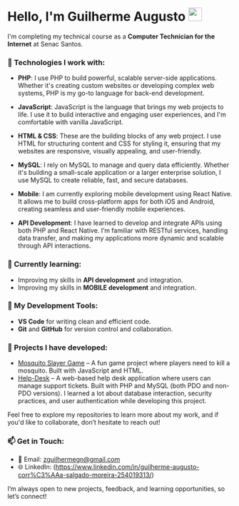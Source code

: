 # Hello, I'm Guilherme Augusto <img src="https://emojis.slackmojis.com/emojis/images/1570211625/6611/wave-animated.gif?1570211625" width="30"/>

I'm completing my technical course as a **Computer Technician for the Internet** at Senac Santos.
<br>

### 🚀 Technologies I work with:

- **PHP**: I use PHP to build powerful, scalable server-side applications. Whether it's creating custom websites or developing complex web systems, PHP is my go-to language for back-end development.
  
- **JavaScript**: JavaScript is the language that brings my web projects to life. I use it to build interactive and engaging user experiences, and I'm comfortable with vanilla JavaScript.
  
- **HTML & CSS**: These are the building blocks of any web project. I use HTML for structuring content and CSS for styling it, ensuring that my websites are responsive, visually appealing, and user-friendly.
  
- **MySQL**: I rely on MySQL to manage and query data efficiently. Whether it's building a small-scale application or a larger enterprise solution, I use MySQL to create reliable, fast, and secure databases.

- **Mobile**: I am currently exploring mobile development using React Native. It allows me to build cross-platform apps for both iOS and Android, creating seamless and user-friendly mobile experiences.

- **API Development**: I have learned to develop and integrate APIs using both PHP and React Native. I’m familiar with RESTful services, handling data transfer, and making my applications more dynamic and scalable through API interactions.

### 🌱 Currently learning:

- Improving my skills in **API development** and integration.
- Improving my skills in **MOBILE development** and integration.

### 🔧 My Development Tools:

- **VS Code** for writing clean and efficient code.
- **Git** and **GitHub** for version control and collaboration.

### 💼 Projects I have developed:

- [Mosquito Slayer Game](https://github.com/GuilhermeACSM/JogoDoMosquito) – A fun game project where players need to kill a mosquito. Built with JavaScript and HTML.
- [Help-Desk](https://github.com/GuilhermeACSM/HelpDesk) – A web-based help desk application where users can manage support tickets. Built with PHP and MySQL (both PDO and non-PDO versions). I learned a lot about database interaction, security practices, and user authentication while developing this project.

Feel free to explore my repositories to learn more about my work, and if you'd like to collaborate, don’t hesitate to reach out!

### 📫 Get in Touch:

- 📧 Email: [zguilhermegn@gmail.com](mailto:zguilhermegn@gmail.com)
- 🌐 LinkedIn: (https://www.linkedin.com/in/guilherme-augusto-corr%C3%AAa-salgado-moreira-254019313/)

I’m always open to new projects, feedback, and learning opportunities, so let’s connect!
